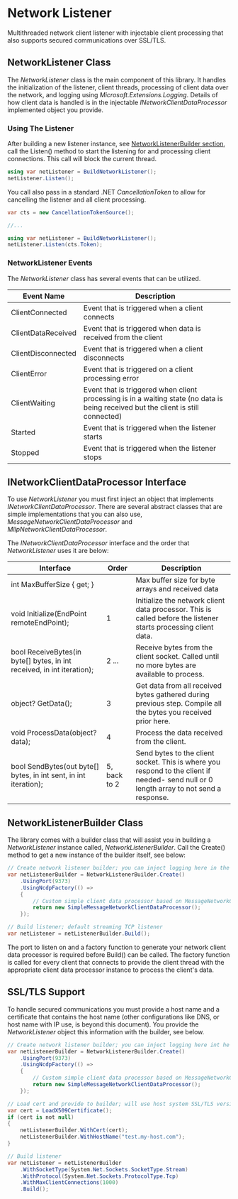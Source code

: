 # Network Listener

Multithreaded network client listener with injectable client processing that also supports secured communications over SSL/TLS.

## NetworkListener Class

The *NetworkListener* class is the main component of this library. It handles the initialization of the listener, client threads, processing of client data over the network, and logging using *Microsoft.Extensions.Logging*. Details of how client data is handled is in the injectable *INetworkClientDataProcessor* implemented object you provide.

### Using The Listener

After building a new listener instance, see [NetworkListenerBuilder section](#networklistenerbuilder-class), call the Listen() method to start the listening for and processing client connections. This call will block the current thread.

```c#
using var netListener = BuildNetworkListener();
netListener.Listen();
```

You call also pass in a standard .NET *CancellationToken* to allow for cancelling the listener and all client processing.

```c#
var cts = new CancellationTokenSource();

//...

using var netListener = BuildNetworkListener();
netListener.Listen(cts.Token);
```

### NetworkListener Events

The *NetworkListener* class has several events that can be utilized.

| Event Name | Description |
|-|-|
| ClientConnected | Event that is triggered when a client connects |
| ClientDataReceived | Event that is triggered when data is received from the client |
| ClientDisconnected | Event that is triggered when a client disconnects |
| ClientError | Event that is triggered on a client processing error |
| ClientWaiting | Event that is triggered when client processing is in a waiting state (no data is being received but the client is still connected) |
| Started | Event that is triggered when the listener starts |
| Stopped | Event that is triggered when the listener stops |

## INetworkClientDataProcessor Interface

To use *NetworkListener* you must first inject an object that implements *INetworkClientDataProcessor*. There are several abstract classes that are simple implementations that you can also use, *MessageNetworkClientDataProcessor* and *MllpNetworkClientDataProcessor*.

The *INetworkClientDataProcessor* interface and the order that *NetworkListener* uses it are below:

| Interface | Order | Description |
|-|-|-|
| int MaxBufferSize { get; } |  | Max buffer size for byte arrays and received data |
| void Initialize(EndPoint remoteEndPoint); | 1 | Initialize the network client data processor. This is called before the listener starts processing client data. |
| bool ReceiveBytes(in byte[] bytes, in int received, in int iteration); | 2 ... | Receive bytes from the client socket. Called until no more bytes are available to process. |
| object? GetData(); | 3 | Get data from all received bytes gathered during previous step. Compile all the bytes you received prior here. |
| void ProcessData(object? data); | 4 | Process the data received from the client. |
| bool SendBytes(out byte[] bytes, in int sent, in int iteration); | 5, back to 2 | Send bytes to the client socket. This is where you respond to the client if needed- send null or 0 length array to not send a response. |

## NetworkListenerBuilder Class

The library comes with a builder class that will assist you in building a *NetworkListener* instance called, *NetworkListenerBuilder*. Call the Create() method to get a new instance of the builder itself, see below:

```c#
// Create network listener builder; you can inject logging here in the Create() static method
var netListenerBuilder = NetworkListenerBuilder.Create()
    .UsingPort(9373)
    .UsingNcdpFactory(() =>
    {
        // Custom simple client data processor based on MessageNetworkClientDataProcessor
        return new SimpleMessageNetworkClientDataProcessor();
    });

// Build listener; default streaming TCP listener 
var netListener = netListenerBuilder.Build();
```

The port to listen on and a factory function to generate your network client data processor is required before Build() can be called. The factory function is called for every client that connects to provide the client thread with the appropriate client data processor instance to process the client's data.

## SSL/TLS Support

To handle secured communications you must provide a host name and a certificate that contains the host name (other configurations like DNS, or host name with IP use, is beyond this document). You provide the *NetworkListener* object this information with the builder, see below.

```c#
// Create network listener builder; you can inject logging here int he Create() static method
var netListenerBuilder = NetworkListenerBuilder.Create()
    .UsingPort(9373)
    .UsingNcdpFactory(() =>
    {
        // Custom simple client data processor based on MessageNetworkClientDataProcessor
        return new SimpleMessageNetworkClientDataProcessor();
    });

// Load cert and provide to builder; will use host system SSL/TLS versions and cyphers
var cert = LoadX509Certificate();
if (cert is not null)
{
    netListenerBuilder.WithCert(cert);
    netListenerBuilder.WithHostName("test.my-host.com");
}

// Build listener
var netListener = netListenerBuilder
    .WithSocketType(System.Net.Sockets.SocketType.Stream)
    .WithProtocol(System.Net.Sockets.ProtocolType.Tcp)
    .WithMaxClientConnections(1000)
    .Build();
```
